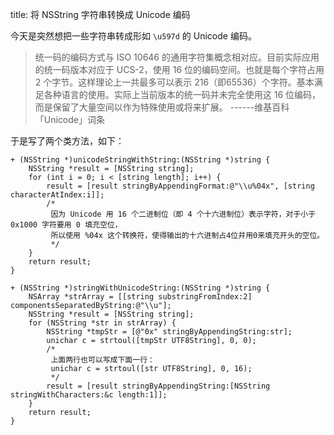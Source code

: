 title: 将 NSString 字符串转换成 Unicode 编码

今天是突然想把一些字符串转成形如 `\u597d` 的 Unicode 编码。

> 统一码的编码方式与 ISO 10646 的通用字符集概念相对应。目前实际应用的统一码版本对应于 UCS-2，使用 16 位的编码空间。也就是每个字符占用 2 个字节。这样理论上一共最多可以表示 216（即65536）个字符。基本满足各种语言的使用。实际上当前版本的统一码并未完全使用这 16 位编码，而是保留了大量空间以作为特殊使用或将来扩展。 ------维基百科「Unicode」词条

于是写了两个类方法，如下：

```objc
+ (NSString *)unicodeStringWithString:(NSString *)string {
    NSString *result = [NSString string];
    for (int i = 0; i < [string length]; i++) {
        result = [result stringByAppendingFormat:@"\\u%04x", [string characterAtIndex:i]];
        /*
         因为 Unicode 用 16 个二进制位（即 4 个十六进制位）表示字符，对于小于 0x1000 字符要用 0 填充空位，
         所以使用 %04x 这个转换符，使得输出的十六进制占4位并用0来填充开头的空位。
         */
    }
    return result;
}

+ (NSString *)stringWithUnicodeString:(NSString *)string {
    NSArray *strArray = [[string substringFromIndex:2] componentsSeparatedByString:@"\\u"];
    NSString *result = [NSString string];
    for (NSString *str in strArray) {
        NSString *tmpStr = [@"0x" stringByAppendingString:str];
        unichar c = strtoul([tmpStr UTF8String], 0, 0);
        /*
         上面两行也可以写成下面一行：
         unichar c = strtoul([str UTF8String], 0, 16);
         */
        result = [result stringByAppendingString:[NSString stringWithCharacters:&c length:1]];
    }
    return result;
}
```
